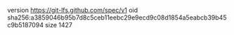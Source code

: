 version https://git-lfs.github.com/spec/v1
oid sha256:a3859046b95b7d8c5ceb11eebc29e9ecd9c08d1854a5eabcb39b45c9b5187094
size 1427
